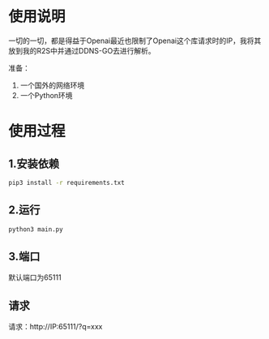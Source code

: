 # 使用说明
一切的一切，都是得益于Openai最近也限制了Openai这个库请求时的IP，我将其放到我的R2S中并通过DDNS-GO去进行解析。

准备：
1. 一个国外的网络环境
2. 一个Python环境

# 使用过程
## 1.安装依赖
```bash
pip3 install -r requirements.txt
```
## 2.运行
```bash
python3 main.py
```
## 3.端口
默认端口为65111
## 请求
请求：http://IP:65111/?q=xxx